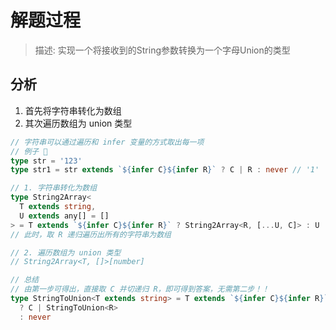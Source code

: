 
# 解题过程

> 描述: 实现一个将接收到的String参数转换为一个字母Union的类型

## 分析

1. 首先将字符串转化为数组
2. 其次遍历数组为 union 类型

```ts
// 字符串可以通过遍历和 infer 变量的方式取出每一项
// 例子 🌰
type str = '123'
type str1 = str extends `${infer C}${infer R}` ? C | R : never // '1' | '23'

// 1. 字符串转化为数组
type String2Array<
  T extends string,
  U extends any[] = []
> = T extends `${infer C}${infer R}` ? String2Array<R, [...U, C]> : U
// 此时，取 R 递归遍历出所有的字符串为数组

// 2. 遍历数组为 union 类型
// String2Array<T, []>[number]

// 总结
// 由第一步可得出，直接取 C 并切递归 R，即可得到答案，无需第二步！！
type StringToUnion<T extends string> = T extends `${infer C}${infer R}`
  ? C | StringToUnion<R>
  : never
```

